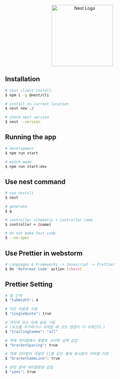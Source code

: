 <p align="center">
  <a href="http://nestjs.com/" target="blank"><img src="https://nestjs.com/img/logo-small.svg" width="200" alt="Nest Logo" /></a>
</p>

[circleci-image]: https://img.shields.io/circleci/build/github/nestjs/nest/master?token=abc123def456
[circleci-url]: https://circleci.com/gh/nestjs/nest



## Installation

```bash
# nest client install
$ npm i -g @nest/cli

# install to current location
$ nest new ./

# check nest version
$ nest --version
```

## Running the app

```bash
# development
$ npm run start

# watch mode
$ npm run start:dev
```

## Use nest command
```bash
# use nestcli
$ nest

# generate
$ g

# controller schematic + controller name
$ controller + (name)

# do not make test code 
$ --no-spec
```

## Use Prettier in webstorm
```bash
# Languages & Frameworks -> Javascript -> Prettier
$ On 'Reformat Code' action [check]
```

## Prettier Setting
```bash
# 탭 간격
$ "tabWidth": 4

# 작은 따옴표 사용
$ "singleQuote": true

# 마지막 요소 뒤에 쉼표 사용
# (요소를 추가하거나 삭제할 때 코드 변경이 더 쉬워진다.)
$ "trailingComma": "all"

# 객체 리터럴에서 중괄호 사이에 공백 삽입
$ "bracketSpacing": true

# 객체 리터럴의 대괄호 {}를 같은 줄에 표시할지 여부를 지정
$ "bracketSameLine": true

# 문장 끝에 세미콜론을 삽입
$ "semi": true